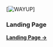 [![WAYUP](logo.png)]

<h3>Landing Page</h3>

[**Landing Page ->**](https://maximmorkovnik.github.io/LandingPage/)
